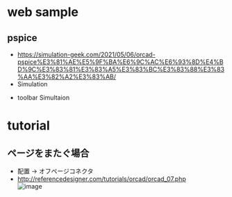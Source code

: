 # web sample

## pspice
- https://simulation-geek.com/2021/05/06/orcad-pspice%E3%81%AE%E5%9F%BA%E6%9C%AC%E6%93%8D%E4%BD%9C%E3%83%81%E3%83%A5%E3%83%BC%E3%83%88%E3%83%AA%E3%82%A2%E3%83%AB/
- Simulation 
* toolbar Simultaion

# tutorial
## ページをまたぐ場合
- 配置 -> オフページコネクタ
- http://referencedesigner.com/tutorials/orcad/orcad_07.php  
![image](https://user-images.githubusercontent.com/80798265/156959441-9dccb6e9-e402-423a-81fb-bfd5da1d231a.png)

